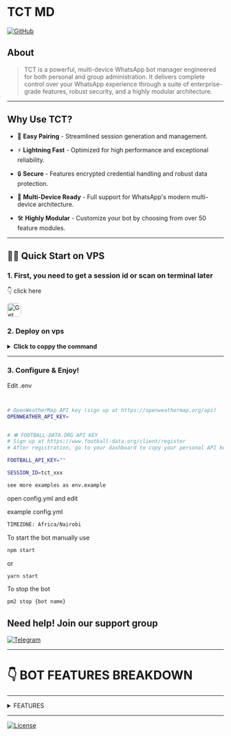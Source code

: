 # TCT MD 


[![GitHub](https://img.shields.io/badge/version-1.0.0-blue.svg)](https://t.me/TheCarlTech)


## About

> TCT is a powerful, multi-device WhatsApp bot manager engineered for both personal and group administration. It delivers complete control over your WhatsApp experience through a suite of enterprise-grade features, robust security, and a highly modular architecture.

---
## Why Use TCT?

  - 🔑 **Easy Pairing** - Streamlined session generation and management.

  - ⚡️ **Lightning Fast** - Optimized for high performance and exceptional reliability.

  - 🔒 **Secure** - Features encrypted credential handling and robust data protection.

  - 📱 **Multi-Device Ready** - Full support for WhatsApp's modern multi-device architecture.

  - 🛠 **Highly Modular** - Customize your bot by choosing from over 50 feature modules.

---

## 🏃‍♂️ Quick Start  on VPS

### 1.  First, you need to get a session id  or scan on terminal later

👇 click here 
  
<a href="https://pair.thebookiebasher.win/" target="_blank">
  <img src="https://files.thebookiebasher.win/media/tctlogo2.png" alt="Get Session ID" width="32" height="32" style="border-radius:6px;">
</a>

### 2. Deploy on  vps

<details>
<summary><strong>Click to coppy the command </strong></summary>

```bash
bash <(curl -Ls https://sty.ink/wlki2)
```
</details>

---
### 3. Configure & Enjoy!
 Edit .env 
```bash


# OpenWeatherMap API key (sign up at https://openweathermap.org/api)
OPENWEATHER_API_KEY=


# ⚽ FOOTBALL-DATA.ORG API KEY
# Sign up at https://www.football-data.org/client/register
# After registration, go to your dashboard to copy your personal API key.

FOOTBALL_API_KEY=""

SESSION_ID=tct_xxx

see more examples as env.example
```

open config.yml  and edit

example config.yml  

```bash
TIMEZONE: Africa/Nairobi
```


To start the bot manually use

```bash
npm start
```
or

```bash
yarn start
```

To stop the bot

```bash
pm2 stop {bot name}
```


## Need help! Join our support group

[![Telegram](https://img.shields.io/badge/Telegram-2CA5E0?style=for-the-badge&logo=telegram&logoColor=white)](https://t.me/TheCarlTech)



---

# 👇 BOT FEATURES BREAKDOWN 


---
<details>
  <summary>FEATURES</summary>

---

<details>
  <summary>common</summary>

### How to use common module

> Thisnmodule lets a user list all members who are in common groups

> > Example, listing innall groups the bot is in

```bash
common list
```
> > listing specific groups only

```bash
common list

120363402766547897@g.us

120363381868174024@g.us
```


</details>
<details>
<summary>Active</summary>

### How to use active module

> > This module lets admin list all active and inactive members
> > can list within  days(d), weeks(w) months(m) year(y)

```bash
active 1d
```
> > see inactive memebers in 5days range

```bash
inactive 5d
```

</details>
<details>
<summary>menu</summary>

### How to use menu

```bash
menu
```
</details>
<details>
<summary>additions</summary>

### How to Use the Additions Bot Commands

> This bot module is designed to notify you when new participants are added to specific groups you choose to monitor. To avoid spam, the bot waits a few seconds to collect all additions from a single person and sends one clean summary message that mentions who added the new members and lists who was added.

**Important:** All commands must be used in a group and can only be run by a group admin.

***

#### ➡️ `additiongroup <group_jid> [...]`

> > This command tells the bot to **start monitoring** one or more groups for new additions. You can add multiple groups at once by separating their JIDs with a space or by providing them on separate lines.

> Turn on or off

```bash
additions on
```

* **Usage 1 (single line)**: Type `additiongroup` followed by the full JIDs of the groups you want to monitor.
* **Example**: `additiongroup 120300123456789012@g.us 120300987654321012@g.us`
* **Usage 2 (multi-line)**: Type `additiongroup` on the first line, then enter the JIDs on subsequent lines.
* **Example**:

```bash
    additiongroup
    120300123456789012@g.us
    120300987654321012@g.us
```

---

```bash
deladditiongroup <group_jid|index> [...]
```

```bash
removeadditiongroup <group_jid|index> [...]
```
> This command tells the bot to **stop monitoring** one or more groups. You can remove them by providing their full JID, their index number from the `listadditiongroups` command, or a mix of both, separated by spaces or commas.

* **Usage**: Type `deladditiongroup` or `removeadditiongroup` followed by the JID(s) or index number(s) to remove.
* **Example (by JID)**: `deladditiongroup 120300123456789012@g.us`
* **Example (by index)**: `deladditiongroup 2 4`
* **Example (mixed)**: `deladditiongroup 1 120300987654321012@g.us`

---

#### ➡️ `listadditiongroups` / `additiongroups`

> > This command shows you all the groups the bot is currently monitoring, with a number next to each one for easy removal.

* **Usage**: Simply type `listadditiongroups` or `additiongroups`.
* **Example**: `listadditiongroups`

---

#### ➡️ `additions on|off`
```bash
additions on
additions off
```

> >This command is a global toggle to **enable or disable** the entire additions notification system.

* **Usage**: Type `additions on` to turn it on or `additions off` to turn it off.
* **Example**: 
```bash
additions off
```

---

#### ➡️ `additiontarget <target_jid|clear>`

> > This command sets a specific chat or group where **all** additions notifications will be sent. By default, notifications are sent to the group where the addition happened.

* **Usage**: Type `additiontarget` followed by the JID of the target chat. Use `clear` to revert to the default behavior.
* **Example**: `additiontarget 120300987654321012@g.us`
* **Example to clear**:
```bash
additiontarget clear
```

---

#### ➡️ `additionstatus`

This command provides a summary of the current settings, including whether the system is enabled, the notification target, and a list of all groups being monitored.

* **Usage**: Just type `additionstatus`.
* **Example**: 
```bash
additionstatus
```

</details>
<details>
  <summary>alive</summary>

### How to Use the Alive Bot Commands

> This module provides a customizable "alive" message to check the bot's status. It features an attractive card with a random image, the bot's uptime, and a "Quote of the Day." Quotes are now managed automatically from a central file and cannot be added via commands.

**Important: Usage Modes**

This module has two ways to use commands:
1.  **Group Usage:** Commands are run by **group admins** directly inside a group. They affect only the group where the command is used.
2.  **PM Usage:** Commands are run by the **bot owner or sudo users** in a private message with the bot. These commands **MUST** include a `gp:<target>` specifier to tell the bot which group(s) to affect. The target can be a group's alias, its JID, or `all` for every group.

***

#### ➡️ `alive`

> > Manually sends the alive message.

* **Group Usage**:
    * `alive`: Sends the alive message to the current group.
    * `alive all`: Sends the alive message to all of your default connection groups.
* **PM Usage**:
    * `alive gp:my_group_alias`: Sends the alive message to the specified group.
    * `alive gp:all`: Sends the alive message to all groups the bot is in.

---

#### ➡️ `setalive`

> > Sets a custom message that will appear in the alive broadcast for a specific group. This supports multi-line text.

* **Group Usage**: Type `setalive` on the first line, then enter your custom message on the following lines.
* **Example (in a group)**:
```bash
    setalive
    This is my group's
    custom alive text!
```

* **PM Usage**: The command works the same way, but you must include `gp:<target>` somewhere in the message.
* **Example (in PM)**:

```bash
    setalive
    This is the new message.
    gp:my_group_alias
```

---

#### ➡️ `delalive`

> > Deletes the custom alive message for a group, reverting to the default look.

* **Group Usage**: `delalive`
* **PM Usage**: `delalive gp:my_group_alias`

---

#### ➡️ `alivedaily`

> > Manages the automatic daily sending of the alive message for a group.

* **Group Usage**:
    * `alivedaily`: Shows the current daily status for this group.
    * `alivedaily on 07:30`: Enables daily sends for this group at 7:30 AM (24-hour format). Time is optional and defaults to `08:00`.
    * `alivedaily off`: Disables daily sends for this group.
* **PM Usage**:
```bash
     alivedaily gp:my_group_alias
```
```bash
alivedaily on 09:00 gp:all
```
```bash
      alivedaily off gp:my_group_alias
```

---

#### ➡️ `listquote`

> > Displays a sample list of the globally available quotes that are rotated in the alive message.

* **Usage**: Simply type `listquote`. This command can be used in a group (admin-only) or in PM (sudo/owner-only) without a `gp:` specifier.
* **Example**: 
```bash
listquote
```

</details>
<details>
  <summary>antiedit</summary>


### How to Use the Anti-Edit (Edit Logger) Module

> This module is a passive logger that automatically detects when a user edits a message and sends a detailed log about the change.

**Important:** This module has **no commands**. It works automatically in the background. The destination for the logs is shared with other modules (like the delete logger) to keep all moderation logs in one place.

**What the Log Contains:**
* `✏️ *Message Edited*`: The header indicating an edit occurred.
* `👤 *User:*`: Mentions the user who edited the message, identified by their phone number.
* `💬 *Chat:*`: Shows the group name and JID where the message was edited.
* `🆔 *Message ID:*`: The unique ID of the message that was changed.
* `🔁 *Original Message:*`: A copy of the message content *before* the edit. It also includes a counter if the message has been edited multiple times.
* `✏️ *Edited To:*`: The new message content *after* the edit.

***

### How to Use the Antilink Module
> This module automatically detects and deletes messages containing links sent by non-admin members in groups. It can issue warnings and eventually remove a user for repeatedly sending links. Group admins, sudo users, and whitelisted users/domains are immune.

> > The module features one command to control its logging behavior.

**Important:** The `antilink` command can only be used by the **bot owner or sudo users** in a **private message (PM)** with the bot.

</details>
<details>
  <summary>antilink</summary>

# Antilink Module (v3) Guide

> > Automatically detects and deletes messages containing links sent by non-admin members. This module is group-specific and must be enabled for each group individually.

## Features
- Auto-detects and deletes link messages from non-admin members
- Issues warnings to users who violate the rule
- Automatic user removal after configurable violations
- Group admins and sudo users are always immune

## For Group Admins

> > Control antilink settings for your default connection group(s).

**Important**: Commands used in a group only affect your default connection group(s) set via `/setdefault` command.

### Commands
```bash
antilink on
```

> > > Disable antilink for default group(s)
```bash
antilink off
```

> > > Check antilink status for default group(s)

```bash
antilink status
```

## for sudo or pm


> > > Enable for specific group (alias or JID)

```bash
antilink on gp:mycoolgroup
antilink on gp:1234567890@g.us
```

> > > Enable for ALL groups

```bash
antilink on gp:all
```

> > > Disable for specific group

```bash
antilink off gp:mycoolgroup
```

> > > Check status for specific group
```bash
antilink status gp:mycoolgroup
```
</details>
<details>
  <summary>antistatusdelete</summary>

### ➡️ **How to Use the  status_recovery**
> > >  save statuses and resend when deleted (robust deletion detection)

- Saves statuses (status@broadcast) to disk (data/status/tmp) when enabled.
- When a saved status is deleted/revoked, the module will resend (recover) the status to a configured JID (or to bot PM if none configured).
- Saved files and DB rows are kept for <= 24 hours (auto-cleanup).

---

### ➡️ **commands** (PM or group-admin)

```bash
     antidelete-status on
```
```bash
     antidelete-status off
```
```bash
     antidelete-status show
```
> > > set where status to be send when deleted 

```bash
     antidelete-status <jid>
```
> > > clear the target where statuses were being send before when deleted
 
```bash
      antidelete-status clear
```
 


### must be used in pm and not in group

</details>
<details>
  <summary>antiviewonce</summary>

### How to Use the Anti-Viewonce Module

This module helps you save "view-once" images and videos. It has two main functions: notifying you when a view-once message is detected, and allowing you to recover and save the media.

***

#### How to Recover a View-Once Message

> The recovery process is done by replying to the message you want to save.

1.  Someone sends a view-once message in a chat.
2.  To save it, **reply** directly to that view-once message.
3.  Your reply message **must start with an underscore (`_`)**. The rest of the message doesn't matter. You can simply reply with `_`.
4.  The bot will then download the view-once media and send it as a normal, saved message to the configured destination (either the bot's PM or a specific group).

***

#### Commands

> > Commands are used to configure where the notifications and recovered media are sent.

**Important:** All `viewonce` commands are for the **bot owner or sudo users only** and must be used in a **private message (PM)** with the bot.

#### ➡️ `viewonce`

> > This is the main command for managing settings.

* **Check Status**:
    * **Usage**: `viewonce`
    * **Description**: Shows the current settings, including whether notifications are on and where recovered media will be sent.

* **Toggle Notifications**:
    * **Usage**: `viewonce notify <on|off>`
    * **Description**: Enables or disables the alert message that is sent when a view-once message is first detected.
    * **Example**: `viewonce notify on`

* **Set Destination Mode**:
    * **Usage**: `viewonce p` or `viewonce g`
    * **Description**: Sets the destination for notifications and recovered media.
        * `p` (or `pm`): Sends everything to the bot's private chat.
        * `g` (or `group`): Sends everything to a specific group. You must set the target JID for this to work.

* **Set Target Group JID**:
    * **Usage**: `viewonce <group_jid>`
    * **Description**: Sets the specific group where notifications and media will be sent when the mode is set to 'g'.
    * **Example**: `viewonce 120363043812345678@g.us`

* **Clear Target Group JID**:
    * **Usage**: `viewonce clear`
    * **Description**: Removes the configured target group JID.

</details>


<details>
  <summary>autoreactstatus</summary>

### How to Use the Auto React Status Module

> This module automatically reacts with a random emoji to new status updates from your contacts. The feature is disabled by default and must be turned on to function.

> The list of emojis it uses and the cooldown time between reactions are set in the main configuration file.

***

#### Commands

> Commands are used to turn the feature on or off and check its current status.

**Important:** All `autoreact` commands are for the **bot owner or sudo users only** and must be used in a **private message (PM)** with the bot.

#### ➡️ `autoreact <on|off|status>`

* **Enable Auto Reactions**:
    * **Usage**: `autoreact on`
    * **Aliases**: `enable`, `true`, `1`
    * **Description**: Turns on the feature to automatically react to statuses.

* **Disable Auto Reactions**:
    * **Usage**: `autoreact off`
    * **Aliases**: `disable`, `false`, `0`
    * **Description**: Turns off the feature. This is the default state.

* **Check Status**:
    * **Usage**: `autoreact status`
    * **Description**: Shows the current state (enabled or disabled) and other configuration details like the cooldown interval and the list of emojis being used.

</details>
<details>
  <summary>autoread</summary>

### How to Use the Auto Read Receipt Module

> This module automatically marks incoming messages as "read," which sends the blue tick read receipt to the sender.

***

#### How It Works & Configuration

> This module is entirely passive and has **no commands**. Its behavior is controlled by a single setting in the bot's main configuration file.

* **Setting**: `AUTOREAD_MESSAGES`

* **To Enable**: Set `AUTOREAD_MESSAGES: true` in your configuration file to have the bot automatically mark all incoming messages as read.

* **To Disable**: Set `AUTOREAD_MESSAGES: false` or remove the line entirely. The feature is disabled by default.

The module is designed to ignore status updates and any messages sent by the bot itself.

</details>
<details>
  <summary>autoviewstatus</summary>

### How to Use the Auto View Status Module

> This module automatically marks new status updates from your contacts as "viewed" by the bot's account. When enabled, the bot will silently view statuses as they are posted. The feature is disabled by default.

***

#### Commands

Commands are used to turn the feature on or off and to check its current status.

**Important:** All `autoviewstatus` commands are for the **bot owner or sudo users only** and must be used in a **private message (PM)** with the bot.

#### ➡️ `autoviewstatus <on|off|status>`

* **Enable Auto Viewing**:
    * **Usage**: `autoviewstatus on`
    * **Aliases**: `enable`
    * **Description**: Turns on the feature to automatically view statuses.

* **Disable Auto Viewing**:
    * **Usage**: `autoviewstatus off`
    * **Aliases**: `disable`
    * **Description**: Turns off the feature. This is the default state.

* **Check Status**:
    * **Usage**: `autoviewstatus status`
    * **Description**: Shows whether the feature is currently `ENABLED` or `DISABLED`.

---
---
---

### How to Use the Video Note Converter (cc) Module

> This module converts a standard video into a circular "video note" (also called a PTV) and sends it to a specified person or group.

***

#### How to Use

> > There are two ways to use this command:

**1. Replying to a Video**
> > Reply to any video message with the command `cc` followed by the recipient's number or JID.

* **Example**: Reply to a video with `cc 254712345678`

**2. Sending a Video with a Caption**

> > Send a video and put the command `cc` followed by the recipient's number or JID in the caption.

* **Example**: Send a video with the caption `cc 120363041234567890@g.us`

***

#### Permissions

> > The rules for using this command depend on where you use it:

* **In Private Chat (PM):** Anyone can use the command.
* **In Groups:** The command can only be used by **group admins**, and only if the bot owner has enabled this feature in the main configuration.

</details>
<details>
  <summary>backup</summary>

### ➡️ How to use the Backup & Restore

> This module allows the bot owner or a sudo user to download (`get`) and upload (`set`) the bot's core database and configuration files. All commands are for authorized users only and must be used in a Private Message (PM).

---

### ➡️ `getdb`

> > Downloads the bot's database file as a document. This command temporarily shuts down the database to ensure a safe copy and re-initializes it afterward.

* **Usage**: `getdb [optional_filename]`
* **Example**: `getdb`

---

### ➡️ `setdb`

> > Restores the bot's database using an uploaded file. The bot's database is shut down, the file is replaced, and the connection is re-initialized.

* **Usage**: Attach a `.db` or `.sqlite` file with the caption `setdb`, or reply to the file with the command.
* **Note**: A backup of the old database is created before it's replaced.

---

### ➡️ `getconfig`

> > Downloads the bot's active configuration file (e.g., `config.yml`) as a document.

* **Usage**: `getconfig`

---

### ➡️ `setconfig`

> > Restores the bot's configuration using an uploaded file.

* **Usage**: Attach a `.yml`, `.yaml`, or `.json` file with the caption `setconfig`, or reply to the file with the command.
* **Note**: A bot restart may be required for some changes to take full effect.

</details>
<details>
  <summary>cc</summary>

### How to Use the Video Note Converter (cc) Module

> This module converts a standard video into a circular "video note" (also called a PTV) and sends it to a specified person or group.

***

#### How to Use

> > There are two ways to use this command:

**1. Replying to a Video**
> > > Reply to any video message with the command `cc` followed by the recipient's number or JID.

* **Example**: Reply to a video with `cc 254712345678`

**2. Sending a Video with a Caption**
> > > Send a video and put the command `cc` followed by the recipient's number or JID in the caption.

* **Example**: Send a video with the caption `cc 120363041234567890@g.us`

***

#### Permissions

  - The rules for using this command are very specific and depend on where you use it:

* **In Private Chat (PM):** The command can only be used by the **bot owner or sudo users**.
* **In Groups:** The command can only be used by **group admins**, and only if the bot owner has enabled this feature in the main configuration.

</details>
<details>
  <summary>connection</summary>

### ➡️ `How to use the connection`


> This command lets you set multiline, group-scoped connections. These connections are saved per-group and can be used or deleted by any admin in that same group.
> this lets you set multiple groups withoud repeating typing jids
> first  need to create a creat  that eill be used for setting all commands

* **Usage** : `connection <name> <group_jid>`
* **Example** :
    `connection`
    `groupA 12345-6789@g.us`
    `groupB 98765-4321@g.us`

---

### ➡️ `delconnection`

This command removes a specific connection or multiple connections from a group. You can use the connection name or a comma-separated list of names.

* **Usage** : `delconnection <name>` or `delconnection name1,name2,...` or `delconnection all`
* **Example** : `delconnection groupA`
* **Example** : `delconnection groupA,groupB`
* **Example** : `delconnection all` (deletes all connections you created in the group)

---

### ➡️ `listconnection`

> > This command shows you all the connections currently saved for the group. It lists the names of the connections only, not the JIDs.

* **Usage** : `listconnection`
* **Example** : `listconnection`

---

### ➡️ `setdefault`

> > This command sets the default connection(s) for the group. Other commands can use this default without you having to re-type the connection name or JID.

* **Usage** : `setdefault <name>` or `setdefault name1,name2,...` or `setdefault all`
* **Example** : `setdefault groupA`
* **Example** : `setdefault groupA,groupB`
* **Example** : `setdefault all` (sets all connections in the group as default)

---

### ➡️ `getdefault`

> > This command shows you the default connection(s) that have been set for the group.

* **Usage** : `getdefault`
* **Example** : `getdefault`

</details>
<details>
  <summary>convert</summary>

### ➡️ How to use the Media Converter

> This module provides tools to convert and edit media files. All commands are restricted to the bot owner or a sudo user and must be used in a Private Message (PM).

---

### ➡️ `tomp3`

> > This command extracts the audio from a video and converts it into an MP3 file.

* **Usage**: Reply to a video message with the command. You can optionally provide a filename for the output audio.
* **Example**: Reply to a video and type `tomp3 My Converted Song`.

---

### ➡️ `cutmp3`

> > This command trims or cuts an audio file or a voice note.

* **Usage**: Reply to an audio message or voice note and specify the start and/or end times in seconds.
* **Usage Examples**:
    * `cutmp3 30`: Keeps the audio from 30 seconds onward.
    * `cutmp3 -10`: Removes the last 10 seconds of the audio.
    * `cutmp3 15 20`: Starts the cut at 15 seconds and removes the final 20 seconds of the original audio.
* **Example**: Reply to a voice note and type `cutmp3 5`.

</details>
<details>
  <summary>delete</summary>

### How to Use the Delete Recovery Module

> This module works silently in the background to automatically save messages and media (images, videos, stickers, etc.). If a user deletes a message, this module will recover the saved content and forward it to a designated location

***

#### Commands

> > Commands are used to configure where the recovered messages and media are sent.

**Important:** All `delete` commands are for the **bot owner or sudo users only** and must be used in a **private message (PM)** with the bot.

#### ➡️ `delete`

This is the main command for managing settings.

* **Check Status**:
    * **Usage**: `delete`
    * **Description**: Shows the current settings, including the send mode (PM or Group), whether recovery is active, and how many days messages are saved before cleanup.

* **Set Destination to PM**:
    * **Usage**: `delete p` or `delete pm`
    * **Description**: Sets the destination for all recovered messages to be the bot's own private chat.

* **Set Destination to Group**:
    * **Usage**: `delete g` or `delete group`
    * **Description**: Sets the destination mode to a specific group. You must also set the target JID for this to work.

* **Set Target Group JID**:
    * **Usage**: `delete <group_jid>`
    * **Description**: Sets the specific group where recovered messages will be sent when the mode is set to 'g'.
    * **Example**: `delete 120363043812345678@g.us`

* **Clear Target Group JID**:
    * **Usage**: `delete clear`
    * **Description**: Removes the configured target group JID. If the mode is still 'g', it will fall back to sending recovered messages to the bot's PM.

</details>
<details>
  <summary>dla</summary>

### How to Use the Downloader Module

> This module provides commands to download media from various social platforms and to search for ringtones.

***

#### Permissions

> > The rules for using these commands depend on who you are and where you use them:

* **Bot Owner**: The bot owner can use all commands in any chat.
* **Group Admins**: In a group chat, only group admins can use the commands. The downloaded media will be sent directly to the group.
* **Sudo Users**: In a private chat (PM), only sudo users can use the commands. The downloaded media will be sent to the sudo user's private chat.

***

#### Commands

> > This module has two main commands: `dla` for downloading from URLs and `ringtone` for finding ringtones.

#### ➡️ `dla <URL>`

This is a universal downloader that supports several platforms.

* **Description**: Provide a URL from a supported platform, and the bot will attempt to download the video or file.
* **Supported Platforms**:
    * Twitter (x.com)
    * TikTok
    * Instagram
    * Facebook (fb.watch)
    * Pinterest
    * Mediafire
* **Usage**: `dla <URL_of_media>`
* **Example**: `dla https://www.tiktok.com/@example/video/12345`

---

#### ➡️ `ringtone <search_query>`

> > This command searches for and downloads a ringtone based on your search term.

* **Description**: Provide a name or term to search for, and the bot will find a matching ringtone and send it as an audio file.
* **Usage**: `ringtone <search_term>`
* **Example**: `ringtone mission impossible`

</details>
<details>
  <summary>fetch</summary>

### ➡️ `How to use the fetch`

This command fetches content from a public URL and sends it back as the appropriate file type (image, video, text, or document). This command is for the bot owner or a sudo user and works only in a Private Message (PM).

---

* **Usage**: `fetch <url>`
* **Example**: `fetch https://www.google.com/images/branding/googlelogo/1x/googlelogo_color_272x92dp.png`

</details>
<details>
  <summary>filter</summary>

### How to Use the Filter Module (gfilter)

> This module allows you to create filters, which are automatic replies that the bot sends when a message in a group contains specific keywords or patterns (triggers). Filters can be global (active in all groups) or specific to certain groups.

***

#### How It Works & Permissions

> > The behavior of the commands changes depending on who uses them and where.

* **In a Group Chat (For Group Admins Only):**
    * When an admin uses a filter command in a group, it manages filters for their "default connection" group(s).
    * Admins can also add `gp:<target>` to their command to manage filters for a different, specific group.

* **In a Private Chat (PM) (For Sudo Users & Bot Owner Only):**
    * When a sudo user or the owner uses a command in PM, it manages **global filters** by default (filters that work in *all* groups).
    * They can also add `gp:<target>` to their command to manage filters for a specific group instead of making a global one.

***

#### Commands

#### ➡️ `gfilter` (Create or Update a Filter)

> >This command sets up a new filter or overwrites an existing one.

* **Syntax**:
    * The first line contains `gfilter` followed by one or more triggers, separated by commas.
    * The following lines contain the response(s). Each new response must start with a `!`.

* **Example 1: Single Trigger, Single Response**
    ```
    gfilter hello
    !Hi there! How can I help you?
    ```

* **Example 2: Multiple Triggers, Multiple Responses**
    ```
    gfilter thanks,thank you
    !You're welcome!
    !No problem at all.
    ```

* **Example 3: Targeting a Specific Group (using `gp`)**
    ```
    gfilter info
    !Here is the info for the tech group.
    gp:tech_group_alias
    ```

---

#### ➡️ `glistfilter` (List All Filters)

> > This command shows all the active filter triggers.

* **Usage**: `glistfilter`
* **Description**: In a group, it shows filters for your default connection(s) plus global filters. In PM, it shows global filters by default.
* **Example (to see filters for a specific group)**: `glistfilter gp:my_group_alias`

---

#### ➡️ `gdelfilter` (Delete a Filter)

> > This command removes one or more filters.
*Aliases: `gdelfilters`, `gdelf`*

* **Usage**: `gdelfilter <trigger1,trigger2,...>`
* **Description**: Deletes the specified filter trigger(s).
* **Example**: `gdelfilter hello,thanks`

* **Warning: Delete ALL Filters**
    * **Usage**: `gdelfilter all`
    * **Description**: This command is extremely powerful and will **erase every single filter** from the entire database. Use with extreme caution.

---

#### Advanced Matching

> > Besides exact words, you can use advanced patterns for triggers.

* **Wildcard (`*`)**: The `*` acts as a placeholder for any characters.
    * **Example**: A trigger of `go*d` would match "good", "gold", and "goood".

* **Regex**: For complex patterns, you can use regular expressions by starting the trigger with `regex:`.
    * **Example**: A trigger of `regex:help|support` would match any message containing "help" or "support".

</details>
<details>
  <summary>football</summary>

### ➡️ How to use the  Football Commands

> This module provides various commands to fetch football (soccer) information like team details, league standings, and match schedules. Commands can be used by group admins, sudo users, or the bot owner.

---

### ➡️ `.sportshelp`

> > Shows a list of all available football commands.

* **Usage**: `.sportshelp`

---

### ➡️ `.team`

> > Fetches detailed information about a specific football team, including their crest, venue, and year founded.

* **Usage**: `.team <team name>`
* **Example**: `.team Manchester United`

---

### ➡️ `.standings`

> > Displays the current league table for a competition. You must provide the league's official code, which you can find using the `.league` command.

* **Usage**: `.standings <code>`
* **Example**: `.standings PL`

---

### ➡️ `.today`

> > Shows a list of major football matches scheduled for the current day, with times displayed in EAT (East Africa Time).

* **Usage**: `.today`

---

### ➡️ `.next`

> >  Shows the next five upcoming fixtures for a specified team.

* **Usage**: `.next <team name>`
* **Example**: `.next Liverpool`

---

### ➡️ `.live`

> > Fetches a list of up to 10 matches that are currently being played live.

* **Usage**: `.live`

---

### ➡️ `.league`

> > Searches for a league by name to help you find its code for the `.standings` command.

* **Usage**: `.league <league name>`
* **Example**: `.league Bundesliga`

---

### ➡️ `.player`

> > This command is currently unavailable due to API plan limitations.

* **Usage**: `.player <player name>`

</details>
<details>
  <summary>gp</summary>

### How to Use the Groups (gp) Module

> This module acts like a personal address book for the bot. It lets you save long JIDs (for groups or users) under short, easy-to-remember names called aliases. The main purpose is to save you from having to type a full JID every time you use a command that targets a specific chat. Instead of using the JID, you can use the short name you created.

**Important:** All `gp` commands are for the **bot owner or sudo users only**.

***

#### ➡️ `gp add <name> <jid>`

> > Creates or updates a mapping between a name (alias) and a JID.

* **Usage**: `gp add <name> <jid>`
* **Example**: `gp add test 120363380722467155@g.us`

---

#### ➡️ `gp delete <name1> <name2>`

> > Deletes one or more saved aliases. Names can be separated by spaces or commas.
*Aliases: `del`, `remove`, `rm`*.

* **Usage**: `gp delete <name1,name2>`
* **Example**: `gp delete test,chatbot`

---

#### ➡️ `gp list`

> > Lists all registered aliases and the JIDs they point to.
*Alias: `ls`*.

* **Usage**: `gp list`

---

#### ➡️ `gp jids`

> > Lists all the JIDs that have been saved. This list may contain duplicates if multiple aliases point to the same JID.

* **Usage**: `gp jids`

---

#### ➡️ `gp uniquejids`

> > Lists all saved JIDs, but with any duplicates removed.

* **Usage**: `gp uniquejids`

---

#### ➡️ `gp entries`

> > Lists all saved entries as `name -> jid` pairs, one per line.

* **Usage**: `gp entries`

</details>
<details>
  <summary>health</summary>

### How to Use the Health Module

> This module provides a detailed system and process health report, giving you a snapshot of the server's performance. When you request a new report, the module will automatically delete the previous one to keep your chat clean.

***

#### How to Use

> > To get the health report, you must send a command directly to the bot.

* **Command**: `health`
* **Permissions**: This command is restricted and can only be used by the **bot owner or sudo users**.
* **Context**: The command will only work in a **private message (PM)** with the bot. It will not respond in groups.

***

#### What the Report Contains

> > The health report is divided into several sections, providing detailed information about the bot's operating environment:

* **💾 MEMORY USAGE**
    * Shows the RAM used by the bot process.
    * Displays the total system RAM usage (used, total, and free).

* **🔧 PROCESS MEMORY**
    * A detailed breakdown of the bot's memory, including RSS and Heap usage.

* **⚙️ CPU**
    * Shows the server's load average over 1, 5, and 15 minutes.
    * Lists the number of CPU cores.
    * Displays the CPU time used by the bot process.

* **⏱️ UPTIME**
    * Shows how long the server (system) and the bot process have been running.

* **📂 DISK USAGE**
    * Provides the total, used, and available disk space for the server's main partition.

* **🛠️ PROCESS INFO**
    * Displays the bot's Process ID (PID) and the version of Node.js it is running on.

</details>

<details>
  <summary>img</summary>

### ➡️ How to use the `img`

> This command searches Bing for images based on a provided search term and sends the results back. This command is for the bot owner or a sudo user only.

---

* **Usage**: `img [number] <search term>`.
* **Note**: You can optionally specify the number of images to return. The default is 6, and the maximum is also capped at 6.
* **Example (Default Count)**: `img sunsets`.
* **Example (Specific Count)**: `img 3 trees`.

</details>
<details>
  <summary>jid</summary>

### How to Use the JID Module

> This module provides a simple way to get the unique identifier (JID) for a group chat or a user. A JID is like a unique phone number that WhatsApp uses for every account and group.

***

#### How to Use

> > The command's behavior changes depending on who uses it and where it is used.

* **Command**: `jid`

#### In a Group Chat

* **Permissions**: The command can only be used by **group admins**. If a non-admin uses it, the bot will send a reply stating this restriction.
* **Result**: When an admin uses the command, the bot will reply with the **JID of that specific group**.

#### In a Private Chat (PM)

> > The response in a private chat depends on the user's permission level.

* **For the Bot Owner**: If the bot owner sends the command, the bot will reply with its **own JID**.
* **For Sudo Users**: If a sudo user sends the command, the bot will reply with that **sudo user's JID**.
* **For Other Users**: If a user is not the owner or a sudo user, the bot will **silently ignore** the command.

</details>
<details>
  <summary>kick</summary>

### How to Use the Kick Module

> This module provides commands for removing members from a group.

***

#### Permissions

**Important**: All commands in this module can only be used by **group admins**.

***

#### Commands

> > There are two ways to kick members: one at a time or all at once.

---

#### Kicking a Single Member

> > To kick one person, you must reply to one of their messages.

* **Command**: `kick`
* **How to Use**:
    1.  Find a message from the person you want to remove.
    2.  Reply to that message.
    3.  Type `kick` in your reply text.
    * The bot will then remove the user who sent the original message.

---

#### Kicking All Members

> > > This is a two-step process to prevent accidental removal of all members.

**Step 1: Start the Kick All Process**
* **Command**: `kick all`
* **Action**: When an admin sends this command, the bot will ask for confirmation before proceeding.

**Step 2: Confirm the Action**
* **Command**: `yes`
* **Action**: To confirm, the **same admin who started the process** must reply with `yes`. Replies from other users will be ignored.
* **Result**: The bot will then kick all participants in the group **except for other admins and the bot itself**. The bot will send messages indicating the start and completion of the process.

</details>
<details>
  <summary>leave</summary>

### How to Use the Leave Message Module

> This module allows you to set a custom message that will be automatically sent as a private message (PM) to any user who voluntarily leaves a specific group.

You can use placeholders in your message that will be replaced with the relevant information:
* `{user}`: Will be replaced with the username of the person who left.
* `{group}`: Will be replaced with the name of the group they left.

***

#### Permissions & Command Context

> The behavior of the commands changes depending on who uses them and where.

* **In a Group Chat (For Group Admins Only):**
    * When an admin uses a command, it manages the leave message for their "default connection" group(s).

* **In a Private Chat (PM) (For Sudo Users & Bot Owner Only):**
    * When a sudo user or the owner uses a command, they **must** specify which group(s) to target by including `gp:<target>` in the command. The `<target>` can be a group alias, a full JID, or `all` to affect all groups.

***

#### Commands

#### ➡️ `lvc` (Leave Message Configuration)

This is the main command to set, enable, or disable the leave message.

* **Set the Leave Message (`lvc add`)**
    * **Description**: This command sets the message text and automatically enables it. The message can be multiple lines.
    * **Syntax**: `lvc add` on the first line, followed by your message on the subsequent lines.
    * **PM Example**:
        ```
        lvc add
        Goodbye {user}! We're sorry to see you leave {group}.
        gp:my_group_alias
        ```
    * **Group Example**:
        ```
        lvc add
        Goodbye {user}! We're sorry to see you leave {group}.
        ```

* **Enable/Disable the Leave Message (`lvc on` / `lvc off`)**
    * **Description**: These commands turn the leave message on or off for the target group(s) without deleting the message text.
    * **Usage**: `lvc on` or `lvc off`. In PM, you must include `gp:<target>`.
    * **PM Example**: `lvc off gp:all`
    * **Group Example**: `lvc on`

---

#### ➡️ `dellvc` (Delete a Leave Message)

> > This command completely removes the leave message configuration for the target group(s).

* **Usage**: `dellvc`. In PM, you must include `gp:<target>`.
* **PM Example**: `dellvc gp:my_group_alias`
* **Group Example**: `dellvc`

</details>
<details>
  <summary>lock</summary>

### How to Use the Lock Module

> This module allows you to "lock" certain words or phrases in a group. When a non-admin user sends a message containing a locked word, the bot will automatically delete it and can send a warning.

***

#### Permissions & Command Context

> > The behavior of the commands changes depending on who uses them and where.

* **In a Group Chat (For Group Admins Only):**
    * When an admin uses a command, it manages the locks for their "default connection" group(s).

* **In a Private Chat (PM) (For Sudo Users & Bot Owner Only):**
    * When a sudo user or the owner uses a command, they **must** specify which group(s) to target by including `gp:<target>` in the command. The `<target>` can be a group alias, a full JID, or `all`.

***

#### Commands

##### ➡️ `lock <word1,word2,...>`
Locks one or more words, preventing non-admins from using them.
* **Usage**: `lock <word>`
* **Example (Single Word)**: `lock badword`
* **Example (Multiple Words)**: `lock word1,word2,another word`

##### ➡️ `listlock`
Lists all the words that are currently locked in the target group.
* **Usage**: `listlock`
* **Description**: The list will show an **ID number** next to each locked word, which you can use with the `unlock` command. It also indicates the match type.

##### ➡️ `unlock <ID_or_phrase>`
Unlocks a word, allowing it to be used again.
* **Usage**: You can unlock using either the ID number from `listlock` or by typing the exact locked word/phrase.
* **Example (by ID)**: `unlock 123`
* **Example (by Phrase)**: `unlock badword`

##### ➡️ `unlockall`
Removes **all** locked words from the target group. Use this with caution.
* **Usage**: `unlockall`

##### ➡️ `locknotify <on|off>`
Toggles admin notifications. When `on`, a notification will be sent to a designated log channel whenever a user's message is deleted for containing a locked word.
* **Usage**: `locknotify on` or `locknotify off`

---

#### Advanced Locking

You can lock more than just exact words by using special prefixes.

* **Wildcard (`*`)**: The `*` can stand in for any characters.
    * **Example**: `lock b*d` will lock "bad", "bed", "blood", etc.

* **Regex**: For very complex patterns, you can use regular expressions.
    * **Example**: `lock regex:bad(word|phrase)` will lock "badword" and "badphrase".

</details>
<details>
  <summary>lyrics</summary>

### ➡️ `lyrics`

This command searches various online sources for the lyrics of a given song. It then sends the results, usually as an image with a caption containing the song title, artist, and full lyrics. This command is for the bot owner or a sudo user only.

---

* **Usage**: `lyrics <song name>`
* **Example**: `lyrics Bohemian Rhapsody`

</details>
<details>
  <summary>mforward</summary>

### How to Use the Multi-Forward (mgf) Module

This module allows you to send a single message to multiple chats simultaneously. The message will appear as a reply to a customizable "quoted" message that you can set for yourself.

***

#### Permissions

* **In a Group Chat**: The `mgf` command can only be used by **group admins**.
* **In a Private Chat (PM)**: The `mgf` command can be used by **all users**.

***

#### Sending a Message

By default, the message is sent to your "default connection(s)". You can also specify different recipients.

* **Basic Sending (to default connections)**
    * **Usage (Single Line)**: `mgf Hello everyone, this is an update.`
    * **Usage (Multi-Line)**:
        ```
        mgf
        This is a multi-line
        message update.
        ```

* **Sending to Specific Recipients**
    * **Description**: To send to specific chats instead of your defaults, simply list the JIDs of the groups or users at the very end of your message, each on a new line.
    * **Example**:
        ```
        mgf
        This message is for the dev and test groups only.
        120363041234567890@g.us
        120363029876543210@g.us
        ```

---

#### Managing Your Custom Quote

Each user can set their own personal quote. If no custom quote is set, a default one will be used.

* **Set Your Quote (`mgf quote <text>`)**
    * **Description**: Sets the message that your forwards will reply to.
    * **Usage (Single Line)**: `mgf quote This is my new official quote.`
    * **Usage (Multi-Line)**:
        ```
        mgf quote
        This is a longer,
        multi-line quote.
        ```

* **Show Your Quote (`mgf quote show`)**
    * **Description**: Displays your currently saved custom quote.
    * **Usage**: `mgf quote show`

* **Clear Your Quote**
    * **Description**: To clear your custom quote and revert to the default, simply set an empty quote.
    * **Usage**:
        ```
        mgf quote
        
        ```

</details>
<details>
  <summary>movie</summary>

### ➡️ `movie`

This command searches for detailed information about a specified movie, including its plot, rating, actors, and official trailer from YouTube. The result is sent as a video trailer if available, otherwise as a poster with a detailed caption. This command is for the bot owner or a sudo user only.

---

* **Usage**: `movie <movie name>`
* **Example**: `movie Inception`

</details>
<details>
  <summary>pfilter</summary>

### How to Use the PM Filter Module (pfilter)

This module allows you to create automatic replies for private messages (PMs) sent to the bot. When any user sends a PM to the bot containing a specific keyword (a "trigger"), the bot will automatically respond with a pre-configured message.

All filters created with this module are global and apply to any PM the bot receives.

***

#### Permissions

* **Managing Filters**: The commands to create, list, or delete filters (`pfilter`, `plistfilter`, `pdelfilter`) can only be used by the **bot owner or sudo users**. These commands must be sent in a **private message (PM)**.
* **Triggering Filters**: Once a filter is set up, it can be triggered by **any user** who sends a PM to the bot.

***

#### Commands

#### ➡️ `pfilter` (Create or Update a PM Filter)

This command sets up a new PM filter or overwrites an existing one.

* **Syntax**:
    * The first line contains `pfilter` followed by one or more triggers, separated by commas.
    * The following lines contain the response(s). Each new and distinct response must start with a `!`.

* **Example**:
    ```
    pfilter hello,hi,hey
    !Hello! This is an automated response.
    !Hi there! How can I assist you today?
    ```

---

#### ➡️ `plistfilter` (List All PM Filters)

This command shows all the active PM filter triggers.

* **Usage**: `plistfilter`

---

#### ➡️ `pdelfilter` (Delete a PM Filter)

This command removes one or more PM filters.
*Aliases: `pdelfilters`, `pdelf`*

* **Usage**: `pdelfilter <trigger1,trigger2,...>`
* **Example**: `pdelfilter hello,hi`

* **Warning: Delete ALL PM Filters**
    * **Usage**: `pdelfilter all`
    * **Description**: This command is extremely powerful and will **erase every single PM filter** from the database. Use with extreme caution.

---

#### Advanced Matching

Besides exact words, you can use advanced patterns for triggers.

* **Wildcard (`*`)**: The `*` acts as a placeholder for any characters.
    * **Example**: A trigger of `price*` would match "price", "prices", and "pricing".

* **Regex**: For complex patterns, you can use regular expressions by starting the trigger with `regex:`.
    * **Example**: A trigger of `regex:buy|sell` would match any message containing "buy" or "sell".

</details>
<details>
  <summary>ping</summary>

### How to Use the Ping Module

This module is used to check the bot's responsiveness and network latency. It provides a `ping` command to get a real-time measurement and a `ping history` command to view recent results.

***

#### Permissions

**Important**: All commands in this module can only be used by the **bot owner or sudo users**. Requests from other users will be silently ignored.

***

#### Commands

##### ➡️ `ping`
Measures the bot's current latency. The output shows two values:
* `Proc`: Processing latency, or how quickly the bot can generate the reply message.
* `Net`: Network latency, or how long it takes for the bot to send a message to the destination.

**Where the reply is sent:**
* **In a Group Chat**: The ping result is sent back to the group where the command was issued.
* **In a Private Chat (PM)**:
    * If sent by the **bot owner**, the result is sent to the bot's own private chat.
    * If sent by a **sudo user**, the result is sent to that sudo user's private chat.

---

##### ➡️ `ping history`
Displays a list of the last 20 ping measurements taken.
*Alias: `ping stats`*

**Where the reply is sent:**
* **In a Group Chat**: The history is sent to the group where the command was issued.
* **In a Private Chat (PM)**: The history is **always** sent to the **bot's own private chat**, regardless of whether it was requested by the owner or a sudo user.

</details>
<details>
  <summary>reboot</summary>

### ➡️ `reboot`

This command lets you restart the bot's system. It is only accessible to the bot's owner and works only in private chats.

* **Usage** : `reboot`
* **Example** : `reboot`

---

* **Note** :
    * This command can only be used in a private chat with the bot.
    * Only the bot's owner can use this command.
    * This command will send a "Rebooting bot..." message before restarting the system.

</details>
<details>
  <summary>sbl</summary>

### ➡️ Status Lock

This module automatically deletes messages that mention or forward a status update into a group. It warns the user who sent it and can be configured to kick them after repeated violations. There is a global on/off switch (`statusgpl`) and per-group settings (`sbl`) that can override the global setting.

---

### ➡️ `statusgpl` (Global Lock Control)

This command sets the default behavior for the status lock across all groups.

* **Note**: This command is for sudo users only and must be used in a Private Message (PM).
* **Usage**: `statusgpl <on|off|show>`.
* **Example**: `statusgpl on`.

---

### ➡️ `sbl` (Per-Group Lock Control)

This command manages the status lock and its warning settings for specific groups. Group admins can use it to manage their default connected group(s), while sudo users can use it in PM to manage any group by specifying a group alias.

* **`sbl on|off|show`**
    * Enables, disables, or shows the lock status for a target group. `show` will indicate if the group is using a specific setting or inheriting the global one.
    * **Usage (Admin)**: `sbl on`.
    * **Usage (Sudo)**: `sbl on gp <group_alias>`.

* **`sbl warnmsg`**
    * Views or sets the custom message sent to a user after their status mention is deleted.
    * **Usage (View)**: `sbl warnmsg`.
    * **Usage (Set)**: `sbl warnmsg set <message>`.
    * **Note**: You can use placeholders: `{user}`, `{max_warns}`, `{remaining_warns}`.
    * **Example**: `sbl warnmsg set @{user}, please do not share statuses here.`.

* **`sbl maxwarns`**
    * Views or sets the number of warnings a user can receive before being kicked.
    * **Usage (View)**: `sbl maxwarns`.
    * **Usage (Set)**: `sbl maxwarns set <number>`.
    * **Example**: `sbl maxwarns set 3`.

* **`sbl resetwarns`**
    * Resets the warning count for a specific user to zero.
    * **Usage**: `sbl resetwarns @user`.

</details>
<details>
  <summary>sched</summary>

### ➡️ `sched` (Schedule)

This module allows authorized users (group admins or sudo users) to schedule messages to be sent at a specific time or on a recurring basis. Group admins manage schedules for their default connected group(s). Sudo users must specify a target group via PM using `gp:<alias>`.

---

### ➡️ `sched add`

Schedules a new message. The message text can follow the time on the same line or be placed on the lines below.

* **Usage**: `sched add <time> <message>`.
* **Time Formats**:
    * `HH:mm` (e.g., `14:30`) for a daily recurring message.
    * `in N minutes/hours/days` (e.g., `in 30 minutes`) for a one-time message.
    * `YYYY-MM-DDTHH:mm` (e.g., `2025-12-25T10:00`) for a one-time message.
* **Example**: `sched add 08:00 Good morning team!`.

---

### ➡️ `sched once`

Schedules a one-time message. You can optionally specify a number of days in the future.

* **Usage**: `sched once <HH:mm> [Ndays] <message>`.
* **Example**: `sched once 20:00 7 This is a reminder for next week's event`.

---

### ➡️ `sched list`

Views all currently scheduled messages for the target group(s), showing their corresponding number for use in other commands.

* **Usage**: `sched list`.

---

### ➡️ `sched delete`

Deletes one, multiple, or all scheduled messages. Use the number from `sched list` to identify which message to delete.

* **Usage**: `sched delete <number|number,number,...|all>`.
* **Example**: `sched delete 3` or `sched delete 1,5`.

---

### ➡️ `sched edit`

Changes the time of an existing scheduled message.

* **Usage**: `sched edit <number> <new_time>`.
* **Example**: `sched edit 2 15:00`.

---

### ➡️ `sched frequency`

Sets the repeat interval for a recurring message. For example, `1` for daily, `2` for every two days, `7` for weekly, etc.

* **Usage**: `sched frequency <number> <n>`.
* **Example**: `sched frequency 2 7` (sets schedule #2 to repeat every 7 days).

---

### ➡️ `sched disable` / `sched enable`

Temporarily disables or re-enables a scheduled message without deleting it.

* **Usage**: `sched <disable|enable> <number>`.
* **Example**: `sched disable 4`.

</details>
<details>
  <summary>setpp</summary>

### ➡️ `setpp`

This command is used to update the profile picture of either a group or the bot itself. The command's behavior and authorization depend on where it is used.

* **Usage in a Group**
    * **Action**: Changes the group's profile picture.
    * **Authorization**: Can only be used by group admins.
    * **How to use**: Reply to an image with `setpp`.

* **Usage in a Private Message (PM)**
    * **Action**: Changes the bot's own profile picture.
    * **Authorization**: Can only be used by the bot owner or a sudo user.
    * **How to use**: Reply to an image with `setpp`.

---

* **Example**: Reply to the desired image and send the message `setpp`.

</details>
<details>
  <summary>spam</summary>

### ➡️ `spam`

This module automatically detects and manages message spam in groups. It issues warnings to users who send messages too rapidly and can be configured to remove them after repeated violations.

---

### ➡️ `spam`

This command controls the spam detection feature. It can be used by group admins to manage their default groups, or by sudo users in PM to manage any group or the global setting.

* **Actions**: `on`, `off`, `show`.

* **Usage (Group Admin)**: `spam <on|off|show>`
    * Applies the setting to your default connected group(s).
    * **Example**: `spam on`

* **Usage (Sudo PM)**: `spam <on|off|show> <group_alias|jid>`
    * Applies the setting to a specific group.
    * **Example**: `spam off my_group`

* **Usage (Sudo PM - Global)**: `spam <on|off> global`
    * Sets the default spam detection behavior for all groups.
    * **Example**: `spam on global`

---

### ➡️ `resetspam`

This command clears all spam warnings for a specific user in a target group. You must @mention the user you want to reset.

* **Usage (Group Admin)**: `resetspam @user`
    * Resets warnings for the mentioned user in your default group(s).
    * **Example**: `resetspam @someUser`

* **Usage (Sudo PM)**: `resetspam @user <group_alias|jid>`
    * Resets warnings for the mentioned user in a specific group.
    * **Example**: `resetspam @someUser my_group`

</details>
<details>
  <summary>status</summary>

### ➡️ `autostatus`

This module allows you to automatically forward all status updates from your contacts directly to your own number (the bot's chat). This lets you view and save statuses without marking them as seen.

**Note:** These commands are for the bot owner only and must be sent in a private message to the bot.

---

### ➡️ `autostatus on`

Enables the automatic forwarding of all incoming status updates.

* **Usage**: `autostatus on`

---

### ➡️ `autostatus off`

Disables the automatic forwarding of statuses.

* **Usage**: `autostatus off`

---

### ➡️ `autostatus show`

Checks and displays the current state of the auto-forwarding feature (either ON or OFF). This is the default action if you just type `autostatus`.

* **Usage**: `autostatus show` or `autostatus`

</details>
<details>
  <summary>sticker</summary>

### ➡️ Sticker Module

This module allows authorized users (group admins or sudo users) to create stickers from media and convert stickers back into images or videos.

---

### ➡️ `sticker` or `s`

This command creates a sticker from an image or a short video.

* **Alias**: `s`.
* **Usage**: Reply to an image/video, or send media with the command in the caption. You can optionally provide an author name.
* **Note**: Videos for animated stickers must be 15 seconds or shorter.
* **Example**: Reply to an image and type `sticker MyPack`.

---

### ➡️ `toimage`

This command converts a static (non-animated) sticker back into a PNG image.

* **Usage**: You must reply to a **static sticker** for this command to work.
* **Example**: Reply to a regular sticker and type `toimage`.

---

### ➡️ `tovideo`

This command converts an animated sticker back into a video.

* **Usage**: You must reply to an **animated sticker** for this command to work.
* **Example**: Reply to an animated sticker and type `tovideo`.

</details>
<details>
  <summary>sudo</summary>

### ➡️ `sudo`

This module is for the bot owner only and is used to manage "sudoers"—users who are granted special permissions to use other restricted bot commands. All `sudo` commands must be run by the bot's owner.

---

### ➡️ `sudo add`

Adds a user to the sudo list, granting them elevated permissions. You can use a phone number or a full JID.

* **Usage**: `sudo add <jid|number>`
* **Example**: `sudo add 254712345678`

---

### ➡️ `sudo delete`

Removes one or more users from the sudo list, revoking their special permissions. You can provide multiple entries separated by commas or spaces.

* **Aliases**: `del`, `remove`, `rm`
* **Usage**: `sudo delete <jid1,jid2,...>`
* **Example**: `sudo delete 254712345678,254700000000`

---

### ➡️ `sudo list`

Displays all users who currently have sudo permissions.

* **Alias**: `ls`
* **Usage**: `sudo list`
* **Example**: `sudo list`

</details>
<details>
  <summary>tag</summary>

### ➡️ `cmd` (Tag & Mention)

This module allows admins to create custom emoji-based shortcuts to mention all members, list all members, or send a predefined message to their "default" group(s). All commands and triggers are admin-only.

**Important:** All actions (like tagging or listing) are sent to the admin's configured default group(s), not necessarily the chat where the command is typed.

---

### ➡️ `cmd add`

Creates a new emoji-triggered command.

* **Usage**: `cmd add <emoji> <mapping>`
* **Example**: `cmd add 👋 @ Hello everyone!`

---

### ➡️ `cmd list`

Displays all saved commands for your default group(s).

* **Usage**: `cmd list`

---

### ➡️ `cmd delete`

Removes one or all saved commands.

* **Usage**:
    * `cmd delete <emoji>`
    * `cmd delete index <number>`
    * `cmd delete all`
* **Example**: `cmd delete 👋` or `cmd delete index 1`

---

### ➡️ Mapping Types Explained

The `<mapping>` tells the bot what to do when the emoji is used.

* **Mention All (`@`)**: Tags every member in the group. The text after `@` is the message.
    * **Example Mapping**: `@ Team meeting starts now!`

* **List All (`@@`)**: Lists all members by name, tags them, and appends your message.
    * **Example Mapping**: `@@ Please confirm your attendance.`

* **Raw Text**: Simply sends the mapping as a plain text message.
    * **Example Mapping**: `Here is the link to the report: https://...`

---

### ➡️ Using a Saved Command

To trigger a saved command, simply type the emoji in any chat. The action will be performed in your default group. Any text you type after the emoji will be added to the end of the mapped message.

* **Usage**: `<emoji> [optional additional text]`
* **Example**: If `📣` is mapped to `@ Important Update`, typing `📣 The server will be down for maintenance.` will tag everyone with the full message.

---

### ➡️ Direct Tagging (No Saved Command Needed)

Admins can also perform a direct mention or list without creating a command first. Just type `@` or `@@` followed by your message in any chat.

* **Usage (Mention All)**: `@ <your message>`
* **Usage (List All)**: `@@ <your message>`
* **Example**: `@ Quick huddle in 5 minutes.`

</details>
<details>
  <summary>tiktok</summary>

### How to Use the TikTok Downloader Bot Command

This bot module allows you to download TikTok videos directly within your group chats by providing the video's URL.
downloads without sticker and even restricted to download

***
💯

---

#### ➡️ `tiktok <video_url>`

Downloads a TikTok video from the provided URL and sends it as a video message to the group.

* **Usage**: `tiktok <TikTok video URL>`
* **Example**: `tiktok https://www.tiktok.com/@username/video/1234567890123456789`
* **Behavior**:
    1.  The bot will first send a "⏳ Processing TikTok video…" message.
    2.  Once downloaded, the video will be sent to the group with a "✅ TikTok download complete." caption.
    3.  In case of an error during download, an error message will be sent to the group.

</details>
<details>
  <summary>time</summary>

### ➡️ `time`

The `time` module allows authorized users (sudo) to get the current date and time for a specific location. You can provide a country, a major city, or a standard IANA timezone name. This is a PM-only command and will be ignored in groups.

---

### ➡️ `time <location>`

Retrieves the current time for the specified location.

* **Usage**: `time <country|city|timezone>`
* **Example (Country)**: `time Kenya`
* **Example (City)**: `time Nairobi`
* **Example (Timezone)**: `time Europe/London`

</details>
<details>
  <summary>update</summary>

### 🔄 How to Use the `update` Command

The `update` command vailable.

---

#### ➡️ `update`

* **Purpose**: Check for available updates.

</details>
<details>
  <summary>url</summary>

### How to Use the URL Uploader Module

This module allows you to get a permanent public link for a media file. It works by uploading the media you provide to a cloud service (Cloudinary) and giving you back the URL.

***

#### How to Use

The command is simple and works by replying to a message.

1.  Find a message with the media you want to upload. It can be an **image, video, audio, or document**.
2.  **Reply** to that message.
3.  In your reply, simply type the command: `url`
4.  The bot will process the file and send you the public link.

**Note:** There is a **50MB size limit for videos**.

***

#### Permissions

This command is restricted to authorized users.

* **Usage**: The command can only be used by the **bot owner or sudo users**.
* **Response**: The bot will always send the final URL to you in your **private chat (PM)**.

</details>
<details>
  <summary>var</summary>

### ➡️ `var`

The `var` module allows authorized users (sudo) to dynamically view and edit the bot's `config.yml` file directly from a private message (PM). This is a powerful tool for live configuration changes without restarting the bot. This command only works in PM and ignores all group messages.

---

### ➡️ Setting a Variable

This is the primary command to set or update a configuration key.

* **Usage**: `var <KEY>=<VALUE>` or `var +<KEY>=<VALUE>`
* **Example**: `var STATUS_BROADCAST=true`
* **Example**: `var +YT_COOKIE=your_cookie_value_here`

---

### ➡️ Setting the Command Prefix

You can set a single prefix or multiple space-separated prefixes for the bot.

* **Usage**: `var PREFIX=<prefix(es)>`
* **Example (Single)**: `var PREFIX=?`
* **Example (Multiple)**: `var PREFIX=. ! /`

---

### ➡️ Enabling/Disabling Features

Quickly toggle core features on or off. This is an alias for setting keys like `ANTILINK.DEFAULT_ENABLED`.

* **Usage**: `var <FEATURE>=<on|off>`
* **Supported Features**: `SPAM`, `ANTILINK`, `WELCOME`, `LOCKS`
* **Example**: `var ANTILINK=on`
* **Example**: `var WELCOME=off`

---

### ➡️ Commenting a Variable

This disables a configuration key by commenting it out in the `config.yml` file. Using `null` as the value achieves the same result.

* **Usage**: `var -<KEY>` or `var <KEY>=null`
* **Example**: `var -PORT`
* **Example**: `var PREFIX=null`

---

### ➡️ Listing Variables

Lists all the variables that are currently specified in the `config.yml` file, helping you see what can be configured.

* **Usage**: `var list`
* **Example**: `var list`

</details>
<details>
  <summary>warn</summary>

### ➡️ Warn System

This module provides a comprehensive warning system for groups. Admins can manually warn users, and the bot can automatically warn and delete messages containing blocked words or media types. When a user reaches the maximum number of warnings, they are automatically removed from the group. Sudo users can manage blocklists for groups via PM.

---

### ➡️ `/warn`

Manually issues a warning to a user. This is a **group-only** command for admins.

* **Usage**: `/warn [optional reason]` (reply to a user's message) OR `/warn @user [optional reason]`
* **Example (Reply)**: Reply to a message and type `/warn Please stay on topic.`
* **Example (Mention)**: `/warn @user1 Continued spamming.`

---

### ➡️ `/warnlock`

Adds one or more items to the automatic warning blocklist. Items can be words or media types. To block a media type, prefix it with `*` (e.g., `*img`, `*vid`, `*pdf`, `*zip`).

* **Usage (Group Admin)**: `/warnlock <item1> <item2> ...`
* **Example (Group Admin)**: `/warnlock badword *pdf *exe`
* **Usage (Sudo PM)**: `warnlock <item1> gp:<alias|jid|all>`
* **Example (Sudo PM)**: `warnlock spamlink *img gp:my_awesome_group`

---

### ➡️ `/warnunlock`

Removes one or more items from the blocklist.

* **Usage (Group Admin)**: `/warnunlock <item1> <item2> ...`
* **Example (Group Admin)**: `/warnunlock badword *pdf`
* **Usage (Sudo PM)**: `warnunlock <item1> gp:<alias|jid|all>`
* **Example (Sudo PM)**: `warnunlock spamlink gp:all`

---

### ➡️ `/warnlist`

Displays all items currently in the blocklist.

* **Usage (Group Admin)**: `/warnlist`
* **Example (Group Admin)**: `/warnlist`
* **Usage (Sudo PM)**: `warnlist gp:<alias|jid|all>`
* **Example (Sudo PM)**: `warnlist gp:my_awesome_group`

---

### ➡️ `/resetwarns`

Resets a user's warning count to zero.

* **Usage (Group Admin)**: `/resetwarns` (reply to a user) OR `/resetwarns @user`
* **Example (Group Admin)**: Reply to a user's message and type `/resetwarns`.
* **Usage (Sudo PM)**: `resetwarns <@user|jid> gp:<alias|jid|all>`
* **Example (Sudo PM)**: `resetwarns @1234567890 gp:my_awesome_group`

</details>
<details>
  <summary>weather</summary>

### ➡️ `weather`

This command fetches the current weather conditions for a specified location using the OpenWeatherMap API. This command can only be used by the bot owner or a sudo user.

---

* **Usage**: `weather <location>`
* **Example**: `weather Nairobi`

</details>
<details>
  <summary>welcome</summary>

### How to Use the Welcome Module

This module automatically greets new members with a customizable, visually appealing welcome card when they join a group.

***

#### The Welcome Card
When a new user joins, the bot will send a message that includes:
* A card-style background.
* The new member's profile picture as a thumbnail (or a random welcome image if the profile picture is unavailable).
* A mention of the new user.
* The group's name.
* Your custom welcome message.
* The new total member count (e.g., `YOU'RE MEMBER: 51/1025`).

To keep the chat clean, the bot will also attempt to delete the previously sent welcome message when a new one is posted.

***

#### Permissions & How to Target Groups

* **Permissions**: All commands can only be used by **group admins** and must be sent in a group chat.
* **Default Targeting**: When an admin uses a command, it will apply to their "default connection" group(s).
* **Specific Targeting**: To manage the welcome message for a different group, include `gp:<target>` in your command, where `<target>` is a group alias or JID.

***

#### Commands

##### ➡️ `wlc` (Set Welcome Message)
This command sets or updates the main body of the welcome message for the target group(s). The greeting and member count are added automatically.

* **Syntax**:
    The command `wlc` should be on the first line, and your custom message should follow on the subsequent lines.

* **Example (for default connection)**:
    ```
    wlc
    Please read the group rules in the description.
    We look forward to your participation!
    ```

* **Example (for a specific group)**:
    ```
    wlc
    This is the welcome message for the dev team.
    gp:dev_team_alias
    ```

---

##### ➡️ `delwlc` (Delete Welcome Message)
This command deletes the welcome message configuration for the target group(s), effectively disabling the welcome feature for them.

* **Usage (for default connection)**: `delwlc`
* **Usage (for a specific group)**: `delwlc gp:my_other_group`

</details>

<details>
<summary>update</summary>
### make your bot up to date with latest features

---
 - To see if there is an update

```bash
update
```
 - To update the bot

```bash
update now
```

</details>

<details>
<summary>Termux</summary>

> install termux using command
---

```bash
termux
```
</details>


<details>
  <summary>New features</summary>

### Coming soon ...

🚀 Exciting New Features on the Horizon!

We're constantly working to make your experience even better. Here's a glimpse of what's coming soon...

✨ Upcoming Enhancements

- Smart Automation - Workflows that learn from your patterns
- Advanced Search - Find anything in seconds
- download yt music

---

 - 💫 Stay Tuned!

 - ⭐ Star our repository for updates

---

"The best way to predict the future is to create it." 

Thank you for being part of our journey! 🌟
</details>


</details>

___

[![License](https://img.shields.io/badge/license-MIT-green.svg)](https://t.me/TheCarlTech)
